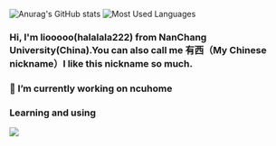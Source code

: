 ![Anurag's GitHub stats](https://github-readme-stats.vercel.app/api?username=halalala222&count_private=true)
![Most Used Languages](https://github-readme-stats.vercel.app/api/top-langs/?username=halalala222&theme=dark&layout=compact)
### Hi, I'm liooooo(halalala222) from NanChang University(China).You can also call me 有西（My Chinese nickname）I like this nickname so much.
### 🔭 I’m currently working on ncuhome
### Learning and using
<div><p align="">
  <img src="https://skillicons.dev/icons?i=go,cpp,java,git,ts,docker,mysql,redis,mongodb&theme=dark" />
</p></div>  
<!--
**halalala222/halalala222** is a ✨ _special_ ✨ repository because its `README.md` (this file) appears on your GitHub profile.
Here are some ideas to get you started:

- 🔭 I’m currently working on ...
- 🌱 I’m currently learning ...
- 👯 I’m looking to collaborate on ...
- 🤔 I’m looking for help with ...
- 💬 Ask me about ...
- 📫 How to reach me: ...
- 😄 Pronouns: ...
- ⚡ Fun fact: ...
-->
